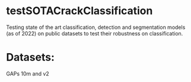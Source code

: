 # testSOTACrackClassification
Testing state of the art classification, detection and segmentation models (as of 2022) on public datasets to test their robustness on classification.

# Datasets:
GAPs 10m and v2

